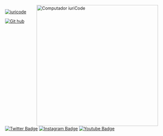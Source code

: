 <img src="https://raw.githubusercontent.com/MicaelliMedeiros/micaellimedeiros/master/image/computer-illustration.png" min-width="400px" max-width="400px" width="400px" align="right" alt="Computador iuriCode">

[![iuricode](https://github-readme-stats.vercel.app/api/top-langs/?username=iuricode&hide=html&layout=compact=true&bg_color=0c0c1e&text_color=f5c6ff&title_color=ff3075&border_color=0c0c1e)](https://github.com/anuraghazra/github-readme-stats)<br>

[![Git hub](https://img.shields.io/static/v1?label=GITHUB&message=Tixyel&color=f8efd4&style=for-the-badge&logo=GitHub)](https://github.com/Tixyel?tab=repositories)
[![Twitter Badge](https://img.shields.io/badge/Twitter-1DA1F2?style=for-the-badge&logo=twitter&logoColor=white)](https://twitter.com/Tixye)
[![Instagram Badge](https://img.shields.io/badge/Instagram-E4405F?style=for-the-badge&logo=instagram&logoColor=white)](https://www.instagram.com/vulgotixyel/)
[![Youtube Badge](https://img.shields.io/badge/YouTube-FF0000?style=for-the-badge&logo=youtube&logoColor=white)](https://www.youtube.com/channel/UCFNUE4SqIjF0mbznuYdYNQQ)
